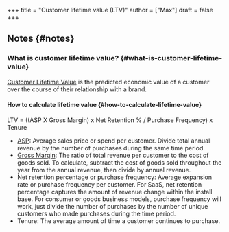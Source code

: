 +++
title = "Customer lifetime value (LTV)"
author = ["Max"]
draft = false
+++

## Notes {#notes}


### What is customer lifetime value? {#what-is-customer-lifetime-value}

[Customer Lifetime Value](customer-lifetime-value.md) is the predicted economic value of a customer
over the course of their relationship with a brand.


#### How to calculate lifetime value {#how-to-calculate-lifetime-value}

LTV = ((ASP X Gross Margin) x Net Retention % / Purchase Frequency) x Tenure

-   [ASP](20210729003340-average_sale_price.md): Average sales price or spend per customer. Divide total annual
    revenue by the number of purchases during the same time period.
-   [Gross Margin](20210729011241-gross_margin.md): The ratio of total revenue per customer to the cost of goods
    sold. To calculate, subtract the cost of goods sold throughout the year
    from the annual revenue, then divide by annual revenue.
-   Net retention percentage or purchase frequency: Average expansion rate or
    purchase frequency per customer. For SaaS, net retention percentage
    captures the amount of revenue change within the install base. For
    consumer or goods business models, purchase frequency will work, just
    divide the number of purchases by the number of unique customers who made
    purchases during the time period.
-   Tenure: The average amount of time a customer continues to purchase.
